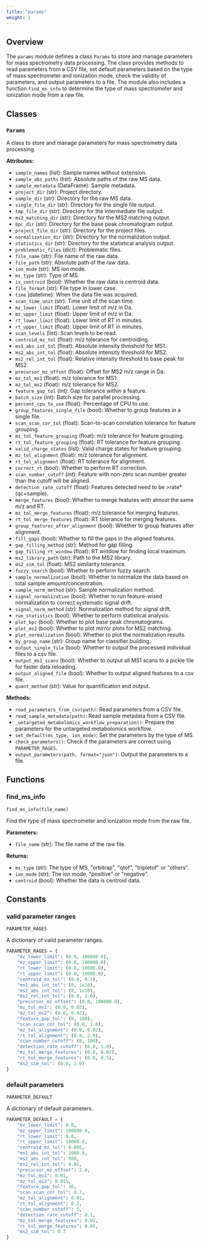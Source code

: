 ```yaml
---
title: "params"
weight: 1
---
```


## Overview

The `params` module defines a class `Params` to store and manage parameters for mass spectrometry data processing. The class provides methods to read parameters from a CSV file, set default parameters based on the type of mass spectrometer and ionization mode, check the validity of parameters, and output parameters to a file. The module also includes a function `find_ms_info` to determine the type of mass spectrometer and ionization mode from a raw file.

## Classes

### `Params`

A class to store and manage parameters for mass spectrometry data processing.

**Attributes:**

- `sample_names` (list): Sample names without extension.
- `sample_abs_paths` (list): Absolute paths of the raw MS data.
- `sample_metadata` (DataFrame): Sample metadata.
- `project_dir` (str): Project directory.
- `sample_dir` (str): Directory for the raw MS data.
- `single_file_dir` (str): Directory for the single file output.
- `tmp_file_dir` (str): Directory for the intermediate file output.
- `ms2_matching_dir` (str): Directory for the MS2 matching output.
- `bpc_dir` (str): Directory for the base peak chromatogram output.
- `project_file_dir` (str): Directory for the project files.
- `normalization_dir` (str): Directory for the normalization output.
- `statistics_dir` (str): Directory for the statistical analysis output.
- `problematic_files` (dict): Problematic files.
- `file_name` (str): File name of the raw data.
- `file_path` (str): Absolute path of the raw data.
- `ion_mode` (str): MS ion mode.
- `ms_type` (str): Type of MS.
- `is_centroid` (bool): Whether the raw data is centroid data.
- `file_format` (str): File type in lower case.
- `time` (datetime): When the data file was acquired.
- `scan_time_unit` (str): Time unit of the scan time.
- `mz_lower_limit` (float): Lower limit of m/z in Da.
- `mz_upper_limit` (float): Upper limit of m/z in Da.
- `rt_lower_limit` (float): Lower limit of RT in minutes.
- `rt_upper_limit` (float): Upper limit of RT in minutes.
- `scan_levels` (list): Scan levels to be read.
- `centroid_mz_tol` (float): m/z tolerance for centroiding.
- `ms1_abs_int_tol` (float): Absolute intensity threshold for MS1.
- `ms2_abs_int_tol` (float): Absolute intensity threshold for MS2.
- `ms2_rel_int_tol` (float): Relative intensity threshold to base peak for MS2.
- `precursor_mz_offset` (float): Offset for MS2 m/z range in Da.
- `mz_tol_ms1` (float): m/z tolerance for MS1.
- `mz_tol_ms2` (float): m/z tolerance for MS2.
- `feature_gap_tol` (int): Gap tolerance within a feature.
- `batch_size` (int): Batch size for parallel processing.
- `percent_cpu_to_use` (float): Percentage of CPU to use.
- `group_features_single_file` (bool): Whether to group features in a single file.
- `scan_scan_cor_tol` (float): Scan-to-scan correlation tolerance for feature grouping.
- `mz_tol_feature_grouping` (float): m/z tolerance for feature grouping.
- `rt_tol_feature_grouping` (float): RT tolerance for feature grouping.
- `valid_charge_states` (list): Valid charge states for feature grouping.
- `mz_tol_alignment` (float): m/z tolerance for alignment.
- `rt_tol_alignment` (float): RT tolerance for alignment.
- `correct_rt` (bool): Whether to perform RT correction.
- `scan_number_cutoff` (int): Feature with non-zero scan number greater than the cutoff will be aligned.
- `detection_rate_cutoff` (float): Features detected need to be >rate\*(qc+sample).
- `merge_features` (bool): Whether to merge features with almost the same m/z and RT.
- `mz_tol_merge_features` (float): m/z tolerance for merging features.
- `rt_tol_merge_features` (float): RT tolerance for merging features.
- `group_features_after_alignment` (bool): Whether to group features after alignment.
- `fill_gaps` (bool): Whether to fill the gaps in the aligned features.
- `gap_filling_method` (str): Method for gap filling.
- `gap_filling_rt_window` (float): RT window for finding local maximum.
- `ms2_library_path` (str): Path to the MS2 library.
- `ms2_sim_tol` (float): MS2 similarity tolerance.
- `fuzzy_search` (bool): Whether to perform fuzzy search.
- `sample_normalization` (bool): Whether to normalize the data based on total sample amount/concentration.
- `sample_norm_method` (str): Sample normalization method.
- `signal_normalization` (bool): Whether to run feature-wised normalization to correct systematic signal drift.
- `signal_norm_method` (str): Normalization method for signal drift.
- `run_statistics` (bool): Whether to perform statistical analysis.
- `plot_bpc` (bool): Whether to plot base peak chromatograms.
- `plot_ms2` (bool): Whether to plot mirror plots for MS2 matching.
- `plot_normalization` (bool): Whether to plot the normalization results.
- `by_group_name` (str): Group name for classifier building.
- `output_single_file` (bool): Whether to output the processed individual files to a csv file.
- `output_ms1_scans` (bool): Whether to output all MS1 scans to a pickle file for faster data reloading.
- `output_aligned_file` (bool): Whether to output aligned features to a csv file.
- `quant_method` (str): Value for quantification and output.

**Methods:**

- `read_parameters_from_csv(path)`: Read parameters from a CSV file.
- `read_sample_metadata(path)`: Read sample metadata from a CSV file.
- `_untargeted_metabolomics_workflow_preparation()`: Prepare the parameters for the untargeted metabolomics workflow.
- `set_default(ms_type, ion_mode)`: Set the parameters by the type of MS.
- `check_parameters()`: Check if the parameters are correct using `PARAMETER_RAGES`.
- `output_parameters(path, format="json")`: Output the parameters to a file.

## Functions

### find_ms_info

`find_ms_info(file_name)`

Find the type of mass spectrometer and ionization mode from the raw file.

**Parameters:**

- `file_name` (str): The file name of the raw file.

**Returns:**

- `ms_type` (str): The type of MS, "orbitrap", "qtof", "tripletof" or "others".
- `ion_mode` (str): The ion mode, "positive" or "negative".
- `centroid` (bool): Whether the data is centroid data.

## Constants

### valid parameter ranges

`PARAMETER_RAGES`

A dictionary of valid parameter ranges.

```python {linenos=table,hl_lines=[],linenostar=1}
PARAMETER_RAGES = {
    "mz_lower_limit": (0.0, 100000.0),
    "mz_upper_limit": (0.0, 100000.0),
    "rt_lower_limit": (0.0, 10000.0),
    "rt_upper_limit": (0.0, 10000.0),
    "centroid_mz_tol": (0.0, 0.1),
    "ms1_abs_int_tol": (0, 1e10),
    "ms2_abs_int_tol": (0, 1e10),
    "ms2_rel_int_tol": (0.0, 1.0),
    "precursor_mz_offset": (0.0, 100000.0),
    "mz_tol_ms1": (0.0, 0.02),
    "mz_tol_ms2": (0.0, 0.02),
    "feature_gap_tol": (0, 100),
    "scan_scan_cor_tol": (0.0, 1.0),
    "mz_tol_alignment": (0.0, 0.02),
    "rt_tol_alignment": (0.0, 2.0),
    "scan_number_cutoff": (0, 100),
    "detection_rate_cutoff": (0.0, 1.0),
    "mz_tol_merge_features": (0.0, 0.02),
    "rt_tol_merge_features": (0.0, 0.5),
    "ms2_sim_tol": (0.0, 1.0)
}
```

### default parameters

`PARAMETER_DEFAULT`

A dictionary of default parameters.

```python {linenos=table,hl_lines=[],linenostar=1}
PARAMETER_DEFAULT = {
    "mz_lower_limit": 0.0,
    "mz_upper_limit": 100000.0,
    "rt_lower_limit": 0.0,
    "rt_upper_limit": 10000.0,
    "centroid_mz_tol": 0.005,
    "ms1_abs_int_tol": 1000.0,
    "ms2_abs_int_tol": 500,
    "ms2_rel_int_tol": 0.01,
    "precursor_mz_offset": 2.0,
    "mz_tol_ms1": 0.01,
    "mz_tol_ms2": 0.015,
    "feature_gap_tol": 30,
    "scan_scan_cor_tol": 0.7,
    "mz_tol_alignment": 0.01,
    "rt_tol_alignment": 0.2,
    "scan_number_cutoff": 5,
    "detection_rate_cutoff": 0.1,
    "mz_tol_merge_features": 0.01,
    "rt_tol_merge_features": 0.05,
    "ms2_sim_tol": 0.7
}
```
